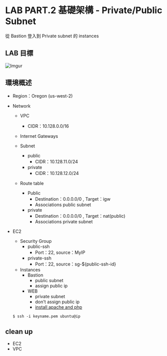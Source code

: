 # LAB PART.2 基礎架構 - Private/Public Subnet

從 Bastion 登入到 Private subnet 的 instances

## LAB 目標
![Imgur](http://i.imgur.com/pxOqKAv.png)

## 環境概述

- Region：Oregon (us-west-2)

- Network
  - VPC
    - CIDR：10.128.0.0/16
  - Internet Gateways
  - Subnet
    - public
      - CIDR：10.128.11.0/24
    - private
      - CIDR：10.128.12.0/24

  - Route table
    - Public
      - Destination：0.0.0.0/0 , Target：igw
      - Associations public subnet
    - private
      - Destination：0.0.0.0/0 , Target：nat(public)
      - Associations private subnet

- EC2
  - Security Group
    - public-ssh
      - Port：22, source：MyIP
    - private-ssh
      - Port：22, source：sg-${public-ssh-id}
  - Instances
    - Bastion
      - public subnet
      - assign public ip
    - WEB
      - private subnet
      - don't assign public ip
      - [install apache and php](sample/basic_web_install.sh)


  ```
  $ ssh -i keyname.pem ubuntu@ip
  ```

## clean up
  - EC2
  - VPC
